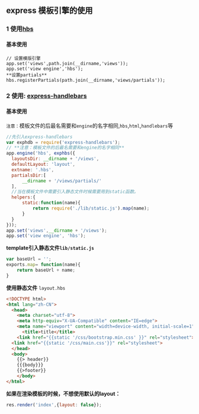 ## express 模板引擎的使用

### 1 使用[hbs](https://github.com/donpark/hbs)
#### 基本使用
```
// 设置模版引擎
app.set('views',path.join(__dirname,'views'));
app.set('view engine','hbs');
**设置partials**
hbs.registerPartials(path.join(__dirname,'views/partials'));
```

### 2 使用: [express-handlebars](https://github.com/ericf/express-handlebars)
#### 基本使用
`注意：`模板文件的后最名需要和`engine`的名字相同,`hbs`,`html`,`handlebars`等
```javascript
//先引入express-handlebars
var exphdb = require('express-handlebars');
// **注意：模板文件的后最名需要和engine的名字相同**
app.engine('hbs', exphbs({
  layoutsDir: __dirname + '/views',
  defaultLayout: 'layout',
  extname: '.hbs',
  partialsDir:[
      __dirname + '/views/partials/'
  ],
  //当在模板文件中需要引入静态文件时候需要用到static函数。
  helpers:{
      static:function(name){
          return require('./lib/static.js').map(name);
      }
  }
}));
app.set('views',__dirname + '/views');
app.set('view engine', 'hbs');
```
**template引入静态文件`lib/static.js`**
```js
var baseUrl = '';
exports.map= function(name){
    return baseUrl + name;
}
```
**使用静态文件**
`layout.hbs`
```html
<!DOCTYPE html>
<html lang="zh-CN">
  <head>
    <meta charset="utf-8">
    <meta http-equiv="X-UA-Compatible" content="IE=edge">
    <meta name="viewport" content="width=device-width, initial-scale=1">
      <title>title</title>
    <link href="{{static '/css/bootstrap.min.css' }}" rel="stylesheet">
  <link href="{{static '/css/main.css'}}" rel="stylesheet">
  </head>
  <body>
    {{> header}}
    {{{body}}}
    {{>footer}}
    </body>
</html>
```

**如果在渲染模板的时候，不想使用默认的layout：**
```js
res.render('index',{layout: false});
```
